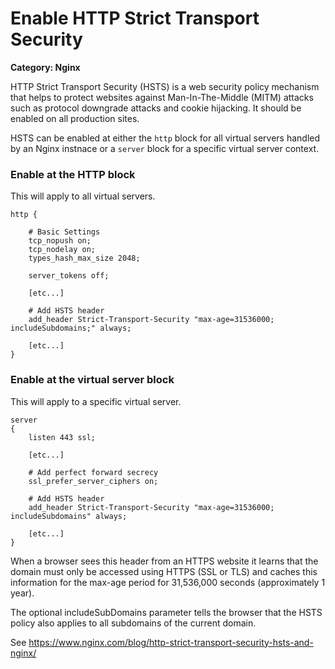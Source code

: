 # Enable HTTP Strict Transport Security

__Category: Nginx__

HTTP Strict Transport Security (HSTS) is a web security policy mechanism that helps to protect websites against Man-In-The-Middle (MITM) attacks such as protocol downgrade attacks and cookie hijacking. It should be enabled on all production sites. 

HSTS can be enabled at either the `http` block for all virtual servers handled by an Nginx instnace or a `server` block for a specific virtual server context.

### Enable at the HTTP block

This will apply to all virtual servers.

```
http {

    # Basic Settings
    tcp_nopush on;
    tcp_nodelay on;
    types_hash_max_size 2048;

    server_tokens off;

    [etc...]

    # Add HSTS header
    add_header Strict-Transport-Security "max-age=31536000; includeSubdomains;" always;

    [etc...]
}
```

### Enable at the virtual server block

This will apply to a specific virtual server.

```
server
{
    listen 443 ssl;

    [etc...]

    # Add perfect forward secrecy
    ssl_prefer_server_ciphers on;

    # Add HSTS header
    add_header Strict-Transport-Security "max-age=31536000; includeSubdomains" always;

    [etc...]
}
```

When a browser sees this header from an HTTPS website it learns that the domain must only be accessed using HTTPS (SSL or TLS) and caches this information for the max-age period for 31,536,000 seconds (approximately 1 year).

The optional includeSubDomains parameter tells the browser that the HSTS policy also applies to all subdomains of the current domain.

See https://www.nginx.com/blog/http-strict-transport-security-hsts-and-nginx/
